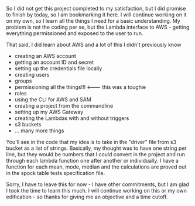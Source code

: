 So I did not get this project completed to my satisfaction, but I did promise to
finish by today, so I am bookmarking it here.  I will continue working on it on 
my own, so I learn all the things I need for a basic understanding.  My problem 
is not the coding per se, but the Lambda interface to AWS - getting everything 
permissioned and exposed to the user to run.

That said, I did learn about AWS and a lot of this I didn't previously know

* creating an AWS account 
* getting an account ID and secret
* setting up the credentials file locally
* creating users
* groups
* permissioning all the things!!! <--- this was a toughie
* roles
* using the CLI for AWS and SAM
* creating a project from the commandline
* setting up my AWS Gateway
* creating the Lambdas with and without triggers
* s3 buckets
* ... many more things

You'll see in the code that my idea is to take in the "driver" file from s3 bucket as a list 
of strings.  Basically, my thought was to have one string per line, but they would be numbers
that I could convert in the project and run through each lambda function one after another or 
individually.  I have a function for each mean, mode, median and the calculations
are proved out in the spock table tests specification file.

Sorry, I have to leave this for now - I have other commitments, but I am glad I 
took the time to learn this much.  I will continue working on this or my own
edification - so thanks for giving me an objective and a time cutoff.